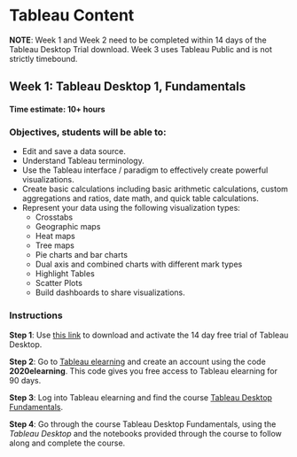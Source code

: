 # Tableau Content
**NOTE**: Week 1 and Week 2 need to be completed within 14 days of the Tableau Desktop Trial download. Week 3 uses Tableau Public and is not strictly timebound. 

## Week 1: Tableau Desktop 1, Fundamentals

#### Time estimate: 10+ hours

### Objectives, students will be able to:
- Edit and save a data source.
- Understand Tableau terminology.
- Use the Tableau interface / paradigm to effectively create powerful visualizations.
- Create basic calculations including basic arithmetic calculations, custom aggregations and ratios, date math, and quick table calculations.
- Represent your data using the following visualization types:
  - Crosstabs
  - Geographic maps
  - Heat maps
  - Tree maps
  - Pie charts and bar charts
  - Dual axis and combined charts with different mark types
  - Highlight Tables
  - Scatter Plots
  - Build dashboards to share visualizations.

### Instructions
**Step 1**: Use [this link](https://www.tableau.com/products/desktop/download) to download and activate the 14 day free trial of Tableau Desktop. 

**Step 2**: Go to [Tableau elearning](https://elearning.tableau.com/) and create an account using the code **2020elearning**. This code gives you free access to Tableau elearning for 90 days. 

**Step 3**: Log into Tableau elearning and find the course [Tableau Desktop Fundamentals](https://elearning.tableau.com/desktop-i-fundamentals). 

**Step 4**: Go through the course Tableau Desktop Fundamentals, using the _Tableau Desktop_ and the notebooks provided through the course to follow along and complete the course.
